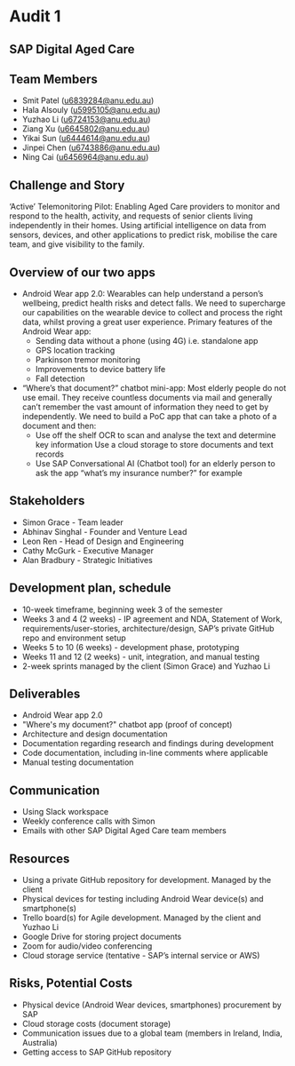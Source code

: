 # Audit 1

## SAP Digital Aged Care

## Team Members
* Smit Patel (u6839284@anu.edu.au)
* Hala Alsouly (u5995105@anu.edu.au)
* Yuzhao Li (u6724153@anu.edu.au)
* Ziang Xu (u6645802@anu.edu.au)
* Yikai Sun (u6444614@anu.edu.au)
* Jinpei Chen (u6743886@anu.edu.au)
* Ning Cai (u6456964@anu.edu.au)

## Challenge and Story
‘Active’ Telemonitoring Pilot: Enabling Aged Care providers to monitor and respond to the health, activity, and requests of senior clients living independently in their homes. Using artificial intelligence on data from sensors, devices, and other applications to predict risk, mobilise the care team, and give visibility to the family.
## Overview of our two apps
* Android Wear app 2.0: Wearables can help understand a person’s wellbeing, predict health risks and detect falls. We need to supercharge our capabilities on the wearable device to collect and process the right data, whilst proving a great user experience. Primary features of the Android Wear app:
    * Sending data without a phone (using 4G) i.e. standalone app
    * GPS location tracking
    * Parkinson tremor monitoring
     * Improvements to device battery life
     * Fall detection
* “Where’s that document?” chatbot mini-app: Most elderly people do not use email. They receive countless documents via mail and generally can’t remember the vast amount of information they need to get by independently. We need to build a PoC app that can take a photo of a document and then:  
     * Use off the shelf OCR to scan and analyse the text and determine key information Use a cloud storage to store documents and text records
     * Use SAP Conversational AI (Chatbot tool) for an elderly person to ask the app “what’s my insurance number?” for example

## Stakeholders
* Simon Grace - Team leader
* Abhinav Singhal - Founder and Venture Lead
* Leon Ren - Head of Design and Engineering
* Cathy McGurk - Executive Manager
* Alan Bradbury - Strategic Initiatives



## Development plan, schedule
* 10-week timeframe, beginning week 3 of the semester
* Weeks 3 and 4 (2 weeks) - IP agreement and NDA, Statement of Work, requirements/user-stories, architecture/design, SAP’s private GitHub repo and environment setup
* Weeks 5 to 10 (6 weeks) - development phase, prototyping
* Weeks 11 and 12 (2 weeks) - unit, integration, and manual testing
* 2-week sprints managed by the client (Simon Grace) and Yuzhao Li

## Deliverables
* Android Wear app 2.0
* "Where's my document?" chatbot app (proof of concept)
* Architecture and design documentation
* Documentation regarding research and findings during development
* Code documentation, including in-line comments where applicable
* Manual testing documentation

## Communication
* Using Slack workspace
* Weekly conference calls with Simon
* Emails with other SAP Digital Aged Care team members

## Resources
* Using a private GitHub repository for development. Managed by the client
* Physical devices for testing including Android Wear device(s) and smartphone(s)
* Trello board(s) for Agile development. Managed by the client and Yuzhao Li
* Google Drive for storing project documents
* Zoom for audio/video conferencing
* Cloud storage service (tentative - SAP’s internal service or AWS)

## Risks, Potential Costs
* Physical device (Android Wear devices, smartphones) procurement by SAP
* Cloud storage costs (document storage)
* Communication issues due to a global team (members in Ireland, India, Australia)
* Getting access to SAP GitHub repository
